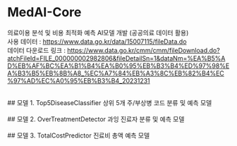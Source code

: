 # MedAI-Core
의료이용 분석 및 비용 최적화 예측 AI모델 개발 (공공의료 데이터 활용) <br>
사용 데이터 : https://www.data.go.kr/data/15007115/fileData.do <br>
데이터 다운로드 링크 : https://www.data.go.kr/cmm/cmm/fileDownload.do?atchFileId=FILE_000000002982806&fileDetailSn=1&dataNm=%EA%B5%AD%EB%AF%BC%EA%B1%B4%EA%B0%95%EB%B3%B4%ED%97%98%EA%B3%B5%EB%8B%A8_%EC%A7%84%EB%A3%8C%EB%82%B4%EC%97%AD%EC%A0%95%EB%B3%B4_20231231

<br>
## 모델 1. Top5DiseaseClassifier
상위 5개 주/부상병 코드 분류 및 예측 모델 <br>
<br>
## 모델 2. OverTreatmentDetector
과잉 진료자 분류 및 예측 모델 <br>
<br>
## 모델 3. TotalCostPredictor
진료비 총액 예측 모델 <br>
<br>
